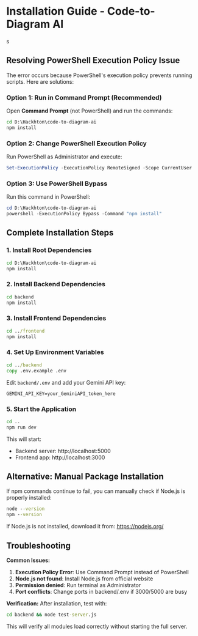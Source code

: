 # Installation Guide - Code-to-Diagram AI
s
## Resolving PowerShell Execution Policy Issue

The error occurs because PowerShell's execution policy prevents running scripts. Here are solutions:

### Option 1: Run in Command Prompt (Recommended)
Open **Command Prompt** (not PowerShell) and run the commands:

```cmd
cd D:\Hackhton\code-to-diagram-ai
npm install
```

### Option 2: Change PowerShell Execution Policy
Run PowerShell as Administrator and execute:
```powershell
Set-ExecutionPolicy -ExecutionPolicy RemoteSigned -Scope CurrentUser
```

### Option 3: Use PowerShell Bypass
Run this command in PowerShell:
```powershell
cd D:\Hackhton\code-to-diagram-ai
powershell -ExecutionPolicy Bypass -Command "npm install"
```

## Complete Installation Steps

### 1. Install Root Dependencies
```cmd
cd D:\Hackhton\code-to-diagram-ai
npm install
```

### 2. Install Backend Dependencies
```cmd
cd backend
npm install
```

### 3. Install Frontend Dependencies
```cmd
cd ../frontend
npm install
```

### 4. Set Up Environment Variables
```cmd
cd ../backend
copy .env.example .env
```

Edit `backend/.env` and add your Gemini API key:
```
GEMINI_API_KEY=your_GeminiAPI_token_here
```

### 5. Start the Application
```cmd
cd ..
npm run dev
```

This will start:
- Backend server: http://localhost:5000
- Frontend app: http://localhost:3000

## Alternative: Manual Package Installation

If npm commands continue to fail, you can manually check if Node.js is properly installed:

```cmd
node --version
npm --version
```

If Node.js is not installed, download it from: https://nodejs.org/

## Troubleshooting

**Common Issues:**
1. **Execution Policy Error**: Use Command Prompt instead of PowerShell
2. **Node.js not found**: Install Node.js from official website
3. **Permission denied**: Run terminal as Administrator
4. **Port conflicts**: Change ports in backend/.env if 3000/5000 are busy

**Verification:**
After installation, test with:
```cmd
cd backend && node test-server.js
```

This will verify all modules load correctly without starting the full server.
